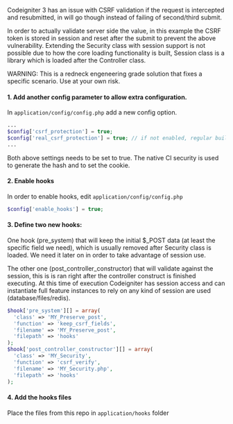 Codeigniter 3 has an issue with CSRF validation if the request is intercepted and resubmitted, in will go though instead of failing of second/third submit.

In order to actually validate server side the value, in this example the CSRF token is stored in session and reset after the submit to prevent the above vulnerability.
Extending the Security class with session support is not possible due to how the core loading functionality is built, Session class is a library which is loaded after the Controller class.

WARNING: This is a redneck engeneering grade solution that fixes a specific scenario. Use at your own risk.

#### 1. Add another  config parameter to allow extra configuration.
In `application/config/config.php` add a new config option.
```php
... 
$config['csrf_protection'] = true;
$config['real_csrf_protection'] = true; // if not enabled, regular built in CI CSRF implementation will be used
...
```
Both above settings needs to be set to true. The native CI security is used to generate the hash and to set the cookie.

#### 2. Enable hooks
In order to enable hooks, edit  `application/config/config.php` 
```php
$config['enable_hooks'] = true;
```

#### 3. Define two new hooks:
One hook (pre_system) that will keep the initial $_POST data (at least the specific field we need), which is usually removed after Security class is loaded. We need it later on in order to take advantage of session use.

The other one (post_controller_constructor) that will validate against the session, this is is ran right after the controller construct is finished executing. At this time of execution Codeigniter has session access and can instantiate full feature instances to rely on any kind of session are used (database/files/redis).

```php
$hook['pre_system'][] = array(
  'class' => 'MY_Preserve_post',
  'function' => 'keep_csrf_fields',
  'filename' => 'MY_Preserve_post',
  'filepath' => 'hooks'
);
$hook['post_controller_constructor'][] = array(
  'class' => 'MY_Security',
  'function' => 'csrf_verify',
  'filename' => 'MY_Security.php',
  'filepath' => 'hooks'
);
```

#### 4. Add the hooks files 
Place the files from this repo in `application/hooks` folder
